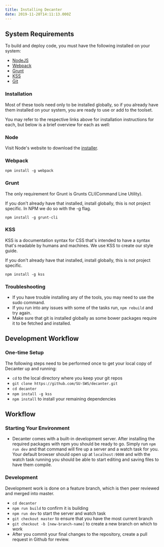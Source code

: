 ```yaml
---
title: Installing Decanter
date: 2019-11-28T14:11:13.000Z
---
```

System Requirements
---

To build and deploy code, you must have the following installed on your system:

* [NodeJS](https://nodejs.org/en/)
* [Webpack](https://webpack.js.org/)
* [Grunt](https://gruntjs.com/)
* [KSS](https://warpspire.com/kss/)
* [Git](https://git-scm.com/)

### Installation

Most of these tools need only to be installed globally, so if you already have them installed on your system, you are ready to use or add to the toolset.

You may refer to the respective links above for installation instructions for each, but below is a brief overview for each as well:

### Node

Visit Node's website to download the [installer](http://nodejs.org/).

### Webpack

`npm install -g webpack`


### Grunt

The only requirement for Grunt is Grunts CLI(Command Line Utility).

If you don't already have that installed, install globally, this is not project specific.
In NPM we do so with the -g flag.

    npm install -g grunt-cli

### KSS

KSS is a documentation syntax for CSS that's intended to have a syntax that's readable
by humans and machines. We use KSS to create our style guide.

If you don't already have that installed, install globally, this is not project specific.

    npm install -g kss

### Troubleshooting

* If you have trouble installing any of the tools, you may need to use the sudo command.
* If you run into any issues with some of the tasks run, `npm rebuild` and try again.
* Make sure that git is installed globally as some bower packages require it to be fetched and installed.

Development Workflow
---

### One-time Setup

The following steps need to be performed once to get your local copy of Decanter up and running:

* `cd` to the local directory where you keep your git repos
* `git clone https://github.com/SU-SWS/decanter.git`
* `cd decanter`
* `npm install -g kss`
* `npm install` to install your remaining dependencies

Workflow
---

### Starting Your Environment

* Decanter comes with a built-in development server. After installing the required packages with npm you should be ready to go. Simply run `npm run dev` and that command will fire up a server and a watch task for you. Your default browser should open up at `localhost:9000` and with the watch task running you should be able to start editing and saving files to have them compile. 

### Development

Development work is done on a feature branch, which is then peer reviewed and merged into master.

* `cd decanter`
* `npm run build` to confirm it is building
* `npm run dev` to start the server and watch task
* `git checkout master` to ensure that you have the most current branch
* `git checkout -b [new-branch-name]` to create a new branch on which to work
* After you commit your final changes to the repository, create a pull request in Github for review.

